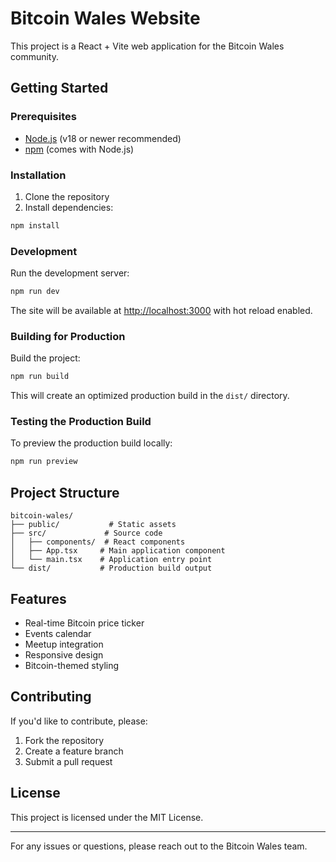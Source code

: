 # Bitcoin Wales Website

This project is a React + Vite web application for the Bitcoin Wales community.

## Getting Started

### Prerequisites
- [Node.js](https://nodejs.org/) (v18 or newer recommended)
- [npm](https://www.npmjs.com/) (comes with Node.js)

### Installation

1. Clone the repository
2. Install dependencies:
```bash
npm install
```

### Development

Run the development server:
```bash
npm run dev
```

The site will be available at [http://localhost:3000](http://localhost:3000) with hot reload enabled.

### Building for Production

Build the project:
```bash
npm run build
```

This will create an optimized production build in the `dist/` directory.

### Testing the Production Build

To preview the production build locally:
```bash
npm run preview
```

## Project Structure

```
bitcoin-wales/
├── public/           # Static assets
├── src/             # Source code
│   ├── components/  # React components
│   ├── App.tsx     # Main application component
│   └── main.tsx    # Application entry point
└── dist/           # Production build output
```

## Features
- Real-time Bitcoin price ticker
- Events calendar
- Meetup integration
- Responsive design
- Bitcoin-themed styling

## Contributing

If you'd like to contribute, please:
1. Fork the repository
2. Create a feature branch
3. Submit a pull request

## License

This project is licensed under the MIT License.

---

For any issues or questions, please reach out to the Bitcoin Wales team.